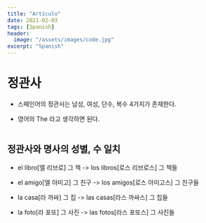 ```yaml
---
title: "Artículo"
date: 2021-02-03
tags: [Spanish]
header:
  image: "/assets/images/code.jpg"
excerpt: "Spanish"
---
```


# 정관사

* 스페인어의 정관사는 남성, 여성, 단수, 복수 4가지가 존재한다.

* 영어의 The 라고 생각하면 된다.

<img src="{{ site.url }}{{ site.baseurl }}/assets/images/Spanish/artículo.png" alt="">



## 정관사와 명사의 성별, 수 일치

* el libro[엘 리브로] 그 책 -> los libros[로스 리브로스] 그 책들

* el amigo[엘 아미고] 그 친구 -> los amigos[로스 아미고스] 그 친구들

* la casa[라 까싸] 그 집 -> las casas[라스 까싸스] 그 집들

* la foto[라 포또] 그 사진 -> las fotos[라스 포또스] 그 사진들